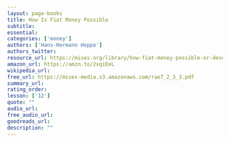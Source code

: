 ```yaml
---
layout: page-books
title: How Is Fiat Money Possible
subtitle: 
essential: 
categories: ['money']
authors: ['Hans-Hermann Hoppe']
authors_twitter: 
resource_url: https://mises.org/library/how-fiat-money-possible-or-devolution-money-and-credit
amazon_url: https://amzn.to/2xqiEeL
wikipedia_url: 
free_url: https://mises-media.s3.amazonaws.com/rae7_2_3_3.pdf
summary_url: 
rating_order: 
lesson: ['12']
quote: ""
audio_url: 
free_audio_url: 
goodreads_url: 
description: ""
---
```

